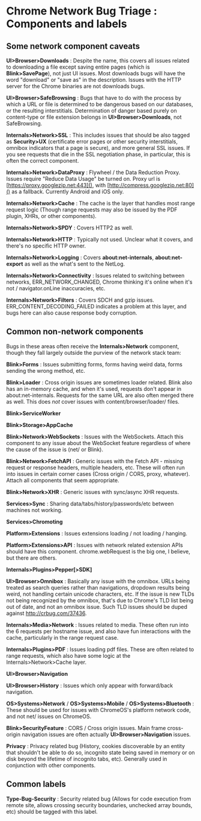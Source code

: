# Chrome Network Bug Triage : Components and labels

## Some network component caveats

**UI>Browser>Downloads**
: Despite the name, this covers all issues related to downloading a file except
  saving entire pages (which is **Blink>SavePage**), not just UI issues.
  Most downloads bugs will have the word "download" or "save as" in the
  description.  Issues with the HTTP server for the Chrome binaries are not
  downloads bugs.

**UI>Browser>SafeBrowsing**
: Bugs that have to do with the process by which a URL or file is determined to
  be dangerous based on our databases, or the resulting interstitials.
  Determination of danger based purely on content-type or file extension
  belongs in **UI>Browser>Downloads**, not SafeBrowsing.

**Internals>Network>SSL**
: This includes issues that should be also tagged as **Security>UX**
  (certificate error pages or other security interstitials, omnibox indicators
  that a page is secure), and more general SSL issues.  If you see requests
  that die in the SSL negotiation phase, in particular, this is often the
  correct component.

**Internals>Network>DataProxy**
: Flywheel / the Data Reduction Proxy.  Issues require "Reduce Data Usage" be
  turned on.  Proxy url is [https://proxy.googlezip.net:443](), with
  [http://compress.googlezip.net:80]() as a fallback.  Currently Android and
  iOS only.

**Internals>Network>Cache**
: The cache is the layer that handles most range request logic (Though range
  requests may also be issued by the PDF plugin, XHRs, or other components).

**Internals>Network>SPDY**
: Covers HTTP2 as well.

**Internals>Network>HTTP**
: Typically not used.  Unclear what it covers, and there's no specific HTTP
  owner.

**Internals>Network>Logging**
: Covers **about:net-internals**, **about:net-export** as well as the what's
  sent to the NetLog.

**Internals>Network>Connectivity**
: Issues related to switching between networks, ERR_NETWORK_CHANGED, Chrome
  thinking it's online when it's not / navigator.onLine inaccuracies, etc.

**Internals>Network>Filters**
: Covers SDCH and gzip issues.  ERR_CONTENT_DECODING_FAILED indicates a problem
  at this layer, and bugs here can also cause response body corruption.

## Common non-network components

Bugs in these areas often receive the **Internals>Network** component, though
they fall largely outside the purview of the network stack team:

**Blink>Forms**
: Issues submitting forms, forms having weird data, forms sending the wrong
  method, etc.

**Blink>Loader**
: Cross origin issues are sometimes loader related.  Blink also has an
  in-memory cache, and when it's used, requests don't appear in
  about:net-internals.  Requests for the same URL are also often merged there
  as well.  This does *not* cover issues with content/browser/loader/ files.

**Blink>ServiceWorker**

**Blink>Storage>AppCache**

**Blink>Network>WebSockets**
: Issues with the WebSockets.  Attach this component to any issue about the
  WebSocket feature regardless of where the cause of the issue is (net/ or
  Blink).

**Blink>Network>FetchAPI**
: Generic issues with the Fetch API - missing request or response
  headers, multiple headers, etc.  These will often run into issues in certain
  corner cases (Cross origin / CORS, proxy, whatever).  Attach all components that
  seem appropriate.

**Blink>Network>XHR**
: Generic issues with sync/async XHR requests.

**Services>Sync**
: Sharing data/tabs/history/passwords/etc between machines not working.

**Services>Chromoting**

**Platform>Extensions**
: Issues extensions loading / not loading / hanging.

**Platform>Extensions>API**
: Issues with network related extension APIs should have this component.
  chrome.webRequest is the big one, I believe, but there are others.

**Internals>Plugins>Pepper[>SDK]**

**UI>Browser>Omnibox**
: Basically any issue with the omnibox.  URLs being treated as search queries
  rather than navigations, dropdown results being weird, not handling certain
  unicode characters, etc.  If the issue is new TLDs not being recognized by
  the omnibox, that's due to Chrome's TLD list being out of date, and not an
  omnibox issue.  Such TLD issues should be duped against
  http://crbug.com/37436.

**Internals>Media>Network**
: Issues related to media.  These often run into the 6 requests per hostname
  issue, and also have fun interactions with the cache, particularly in the
  range request case.

**Internals>Plugins>PDF**
: Issues loading pdf files.  These are often related to range requests, which
  also have some logic at the Internals>Network>Cache layer.

**UI>Browser>Navigation**

**UI>Browser>History**
: Issues which only appear with forward/back navigation.

**OS>Systems>Network** / **OS>Systems>Mobile** / **OS>Systems>Bluetooth**
: These should be used for issues with ChromeOS's platform network code, and
  not net/ issues on ChromeOS.

**Blink>SecurityFeature**
: CORS / Cross origin issues.  Main frame cross-origin navigation issues are
  often actually **UI>Browser>Navigation** issues.

**Privacy**
: Privacy related bug (History, cookies discoverable by an entity that
  shouldn't be able to do so, incognito state being saved in memory or on disk
  beyond the lifetime of incognito tabs, etc).  Generally used in conjunction
  with other components.

## Common labels

**Type-Bug-Security**
: Security related bug (Allows for code execution from remote site, allows
  crossing security boundaries, unchecked array bounds, etc) should be tagged
  with this label.
